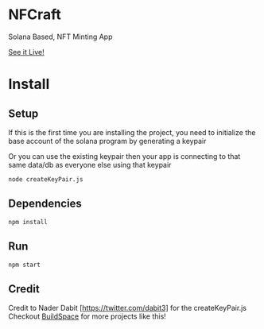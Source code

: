 # NFCraft

Solana Based, NFT Minting App 

[See it Live!](xxx)

# Install

## Setup

If this is the first time you are installing the project,
you need to initialize the base account of the solana program by generating a keypair

Or you can use the existing keypair then your app is connecting to that same data/db as everyone else using that keypair

```
node createKeyPair.js
```

## Dependencies

```
npm install
```

## Run

```
npm start
```

## Credit

Credit to Nader Dabit [https://twitter.com/dabit3] for the createKeyPair.js
Checkout [BuildSpace](https://buildspace.so/) for more projects like this!

